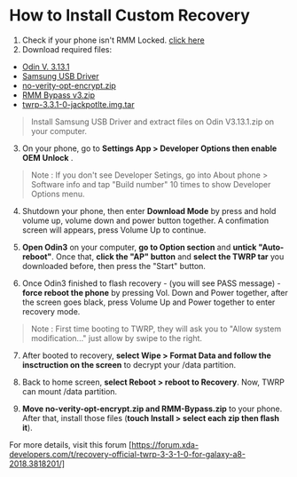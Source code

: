 # How to Install Custom Recovery

1. Check if your phone isn't RMM Locked. [click here](https://forum.xda-developers.com/galaxy-a8-2018/samsung-galaxy-a8-2018-guides-news--discussion/guide-root-install-twrp-samsung-january-t3760975)
2. Download required files:
- [Odin V. 3.13.1](https://dl.sammobile.com/Odin3-v3.13.1.zip)
- [Samsung USB Driver](https://samfw.com/Odin/SAMSUNG_USB_Driver_for_Mobile_Phones.zip)
- [no-verity-opt-encrypt.zip](https://web.archive.org/web/20180212160648/https://build.nethunter.com/android-tools/no-verity-opt-encrypt/no-verity-opt-encrypt-6.0.zip)
- [RMM Bypass v3.zip](https://github.com/MattTheTekie/A8-GSI-vendor-dumpster-A530F/blob/master/Files/RMM_Bypass_v3_corsicanu.zip)
- [twrp-3.3.1-0-jackpotlte.img.tar](https://eu.dl.twrp.me/jackpotlte/twrp-3.3.1-0-jackpotlte.img.tar.html)
> Install Samsung USB Driver and extract files on Odin V3.13.1.zip on your computer. 

3. On your phone, go to **Settings App > Developer Options then enable OEM Unlock** . 
>Note : If you don't see Developer Setings, go into About phone > Software info and tap "Build number" 10 times to show Developer Options menu.

4. Shutdown your phone, then enter **Download Mode** by press and hold volume up, volume down and power button together. A confimation screen will appears, press Volume Up to continue.

5. **Open Odin3** on your computer, **go to Option section** and **untick "Auto-reboot"**. Once that, **click the "AP" button** and **select the TWRP tar** you downloaded before, then press the "Start" button.

6. Once Odin3 finished to flash recovery - (you will see PASS message) - **force reboot the phone** by pressing Vol. Down and Power together, after the screen goes black, press Volume Up and Power together to enter recovery mode.
> Note : First time booting to TWRP, they will ask you to "Allow system modification..." just allow by swipe to the right.

7. After booted to recovery, **select Wipe > Format Data and follow the insctruction on the screen** to decrypt your /data partition.

8. Back to home screen,  **select Reboot > reboot to Recovery**. Now, TWRP can mount /data partition. 

9. **Move no-verity-opt-encrypt.zip and RMM-Bypass.zip** to your phone. After that, install those files (**touch Install > select each zip then flash it**).

For more details,  visit this forum [https://forum.xda-developers.com/t/recovery-official-twrp-3-3-1-0-for-galaxy-a8-2018.3818201/] 
